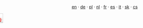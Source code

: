 <i class="fa fa-language"></i>
 &nbsp; <a href="{{url}}en/litecoin/">en</a>
 · <a href="{{url}}de/litecoin/">de</a>
 · <a href="{{url}}pl/litecoin/">pl</a>
 · <a href="{{url}}nl/litecoin/">nl</a>
 · <a href="{{url}}fr/litecoin/">fr</a>
 · <a href="{{url}}es/litecoin/">es</a>
 · <a href="{{url}}it/litecoin/">it</a>
 · <a href="{{url}}sk/litecoin/">sk</a>
 · <a href="{{url}}litecoin/">cs</a>

<div style="position: absolute; margin-left: -460px;">
Následujte nás na &raquo;&nbsp <a href="https://www.facebook.com/pages/Forexsrovnavaccz/1415896768627764" target="_blank"><img src="/icons/fb.jpg" alt="Facebook" width="32" height="32" /></a>
	<a href="https://plus.google.com/b/102399851706317478440/102399851706317478440/about" target="_blank"><img src="/icons/gplus.png" alt="Google+" width="32" height="32" /></a>
	<a href="https://www.youtube.com/channel/UC7QDVYExySk78S41Gg0Pc6A/feed" target="_blank"><img src="/icons/youtube.png" alt="Youtube" width="32" height="32" /></a>
</div>
